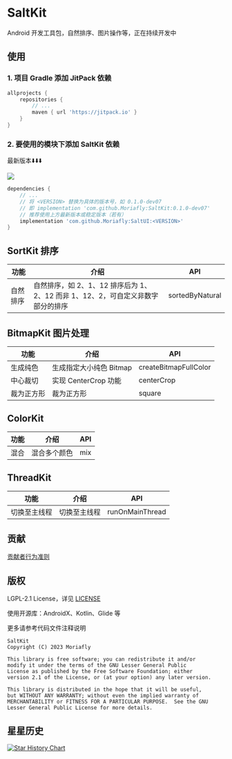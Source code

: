 # SaltKit

Android 开发工具包，自然排序、图片操作等，正在持续开发中

## 使用

### 1. 项目 Gradle 添加 JitPack 依赖

```groovy
allprojects {
    repositories {
        // ...
        maven { url 'https://jitpack.io' }
    }
}
```

### 2. 要使用的模块下添加 SaltKit 依赖

最新版本⬇️⬇️⬇️

[![](https://jitpack.io/v/Moriafly/SaltKit.svg)](https://jitpack.io/#Moriafly/SaltKit)

```groovy
dependencies {
    // ...
    // 将 <VERSION> 替换为具体的版本号，如 0.1.0-dev07 
    // 即 implementation 'com.github.Moriafly:SaltKit:0.1.0-dev07'
    // 推荐使用上方最新版本或稳定版本（若有）
    implementation 'com.github.Moriafly:SaltUI:<VERSION>'
}
```

## SortKit 排序

| 功能   | 介绍                                               | API             |
|------|--------------------------------------------------|-----------------|
| 自然排序 | 自然排序，如 2、1、12 排序后为 1、2、12 而非 1、12、2，可自定义非数字部分的排序 | sortedByNatural |

## BitmapKit 图片处理

| 功能    | 介绍               | API                   |
|-------|------------------|-----------------------|
| 生成纯色  | 生成指定大小纯色 Bitmap  | createBitmapFullColor |
| 中心裁切  | 实现 CenterCrop 功能 | centerCrop            |
| 裁为正方形 | 裁为正方形            | square                |

## ColorKit

| 功能 | 介绍     | API |
|----|--------|-----|
| 混合 | 混合多个颜色 | mix |

## ThreadKit

| 功能     | 介绍     | API             |
|--------|--------|-----------------|
| 切换至主线程 | 切换至主线程 | runOnMainThread |

## 贡献

[贡献者行为准则](CODE_OF_CONDUCT.md)

## 版权

LGPL-2.1 License，详见 [LICENSE](LICENSE)

使用开源库：AndroidX、Kotlin、Glide 等

更多请参考代码文件注释说明

```
SaltKit
Copyright (C) 2023 Moriafly

This library is free software; you can redistribute it and/or
modify it under the terms of the GNU Lesser General Public
License as published by the Free Software Foundation; either
version 2.1 of the License, or (at your option) any later version.

This library is distributed in the hope that it will be useful,
but WITHOUT ANY WARRANTY; without even the implied warranty of
MERCHANTABILITY or FITNESS FOR A PARTICULAR PURPOSE.  See the GNU
Lesser General Public License for more details.
```

## 星星历史

[![Star History Chart](https://api.star-history.com/svg?repos=Moriafly/SaltKit&type=Date)](https://star-history.com/#Moriafly/SaltKit&Date)